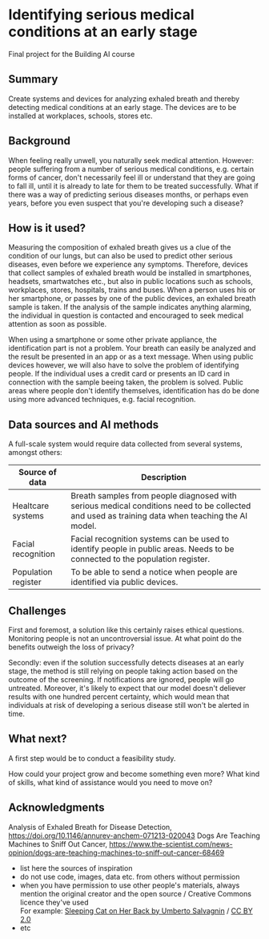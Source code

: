 # Identifying serious medical conditions at an early stage

Final project for the Building AI course

## Summary

Create systems and devices for analyzing exhaled breath and thereby detecting medical conditions at an early stage. The devices are to be installed at workplaces, schools, stores etc.

## Background

When feeling really unwell, you naturally seek medical attention. However: people suffering from a number of serious medical conditions, e.g. certain forms of cancer, don't necessarily feel ill or understand that they are going to fall ill, until it is already to late for them to be treated successfully. What if there was a way of predicting serious diseases months, or perhaps even years, before you even suspect that you're developing such a disease?

## How is it used?

Measuring the composition of exhaled breath gives us a clue of the condition of our lungs, but can also be used to predict other serious diseases, even before we experience any symptoms. Therefore, devices that collect samples of exhaled breath would be installed in smartphones, headsets, smartwatches etc., but also in public locations such as schools, workplaces, stores, hospitals, trains and buses. When a person uses his or her smartphone, or passes by one of the public devices, an exhaled breath sample is taken. If the analysis of the sample indicates anything alarming, the individual in question is contacted and encouraged to seek medical attention as soon as possible.

When using a smartphone or some other private appliance, the identification part is not a problem. Your breath can easily be analyzed and the result be presented in an app or as a text message. When using public devices however, we will also have to solve the problem of identifying people. If the individual uses a credit card or presents an ID card in connection with the sample beeing taken, the problem is solved. Public areas where people don't identify themselves, identification has do be done using more advanced techniques, e.g. facial recognition. 

## Data sources and AI methods

A full-scale system would require data collected from several systems, amongst others:

| Source of data              | Description |
| ------------------------------ | ----------- |
| Healtcare systems         | Breath samples from people diagnosed with serious medical conditions need to be collected and used as training data when teaching the AI model.|
| Facial recognition   | Facial recognition systems can be used to identify people in public areas. Needs to be connected to the population register. ||
| Population register   | To be able to send a notice when people are identified via public devices.        |

## Challenges

First and foremost, a solution like this certainly raises ethical questions. Monitoring people is not an uncontroversial issue. At what point do the benefits outweigh the loss of privacy?

Secondly: even if the solution successfully detects diseases at an early stage, the method is still relying on people taking action based on the outcome of the screening. If notifications are ignored, people will go untreated. Moreover, it's likely to expect that our model doesn't deliever results with one hundred percent certainty, which would mean that individuals at risk of developing a serious disease still won't be alerted in time. 

## What next?

A first step would be to conduct a feasibility study. 

How could your project grow and become something even more? What kind of skills, what kind of assistance would you  need to move on? 


## Acknowledgments

Analysis of Exhaled Breath for Disease Detection, https://doi.org/10.1146/annurev-anchem-071213-020043
Dogs Are Teaching Machines to Sniff Out Cancer, https://www.the-scientist.com/news-opinion/dogs-are-teaching-machines-to-sniff-out-cancer-68469

* list here the sources of inspiration 
* do not use code, images, data etc. from others without permission
* when you have permission to use other people's materials, always mention the original creator and the open source / Creative Commons licence they've used
  <br>For example: [Sleeping Cat on Her Back by Umberto Salvagnin](https://commons.wikimedia.org/wiki/File:Sleeping_cat_on_her_back.jpg#filelinks) / [CC BY 2.0](https://creativecommons.org/licenses/by/2.0)
* etc
